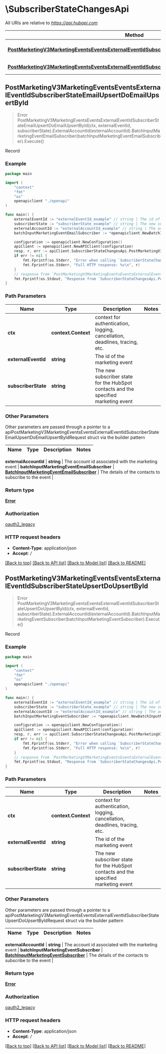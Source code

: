# \SubscriberStateChangesApi

All URIs are relative to *https://api.hubapi.com*

Method | HTTP request | Description
------------- | ------------- | -------------
[**PostMarketingV3MarketingEventsEventsExternalEventIdSubscriberStateEmailUpsertDoEmailUpsertById**](SubscriberStateChangesApi.md#PostMarketingV3MarketingEventsEventsExternalEventIdSubscriberStateEmailUpsertDoEmailUpsertById) | **Post** /marketing/v3/marketing-events/events/{externalEventId}/{subscriberState}/email-upsert | Record
[**PostMarketingV3MarketingEventsEventsExternalEventIdSubscriberStateUpsertDoUpsertById**](SubscriberStateChangesApi.md#PostMarketingV3MarketingEventsEventsExternalEventIdSubscriberStateUpsertDoUpsertById) | **Post** /marketing/v3/marketing-events/events/{externalEventId}/{subscriberState}/upsert | Record



## PostMarketingV3MarketingEventsEventsExternalEventIdSubscriberStateEmailUpsertDoEmailUpsertById

> Error PostMarketingV3MarketingEventsEventsExternalEventIdSubscriberStateEmailUpsertDoEmailUpsertById(ctx, externalEventId, subscriberState).ExternalAccountId(externalAccountId).BatchInputMarketingEventEmailSubscriber(batchInputMarketingEventEmailSubscriber).Execute()

Record



### Example

```go
package main

import (
    "context"
    "fmt"
    "os"
    openapiclient "./openapi"
)

func main() {
    externalEventId := "externalEventId_example" // string | The id of the marketing event
    subscriberState := "subscriberState_example" // string | The new subscriber state for the HubSpot contacts and the specified marketing event
    externalAccountId := "externalAccountId_example" // string | The account id associated with the marketing event
    batchInputMarketingEventEmailSubscriber := *openapiclient.NewBatchInputMarketingEventEmailSubscriber([]openapiclient.MarketingEventEmailSubscriber{*openapiclient.NewMarketingEventEmailSubscriber(int64(123), "Email_example")}) // BatchInputMarketingEventEmailSubscriber | The details of the contacts to subscribe to the event

    configuration := openapiclient.NewConfiguration()
    apiClient := openapiclient.NewAPIClient(configuration)
    resp, r, err := apiClient.SubscriberStateChangesApi.PostMarketingV3MarketingEventsEventsExternalEventIdSubscriberStateEmailUpsertDoEmailUpsertById(context.Background(), externalEventId, subscriberState).ExternalAccountId(externalAccountId).BatchInputMarketingEventEmailSubscriber(batchInputMarketingEventEmailSubscriber).Execute()
    if err != nil {
        fmt.Fprintf(os.Stderr, "Error when calling `SubscriberStateChangesApi.PostMarketingV3MarketingEventsEventsExternalEventIdSubscriberStateEmailUpsertDoEmailUpsertById``: %v\n", err)
        fmt.Fprintf(os.Stderr, "Full HTTP response: %v\n", r)
    }
    // response from `PostMarketingV3MarketingEventsEventsExternalEventIdSubscriberStateEmailUpsertDoEmailUpsertById`: Error
    fmt.Fprintf(os.Stdout, "Response from `SubscriberStateChangesApi.PostMarketingV3MarketingEventsEventsExternalEventIdSubscriberStateEmailUpsertDoEmailUpsertById`: %v\n", resp)
}
```

### Path Parameters


Name | Type | Description  | Notes
------------- | ------------- | ------------- | -------------
**ctx** | **context.Context** | context for authentication, logging, cancellation, deadlines, tracing, etc.
**externalEventId** | **string** | The id of the marketing event | 
**subscriberState** | **string** | The new subscriber state for the HubSpot contacts and the specified marketing event | 

### Other Parameters

Other parameters are passed through a pointer to a apiPostMarketingV3MarketingEventsEventsExternalEventIdSubscriberStateEmailUpsertDoEmailUpsertByIdRequest struct via the builder pattern


Name | Type | Description  | Notes
------------- | ------------- | ------------- | -------------


 **externalAccountId** | **string** | The account id associated with the marketing event | 
 **batchInputMarketingEventEmailSubscriber** | [**BatchInputMarketingEventEmailSubscriber**](BatchInputMarketingEventEmailSubscriber.md) | The details of the contacts to subscribe to the event | 

### Return type

[**Error**](Error.md)

### Authorization

[oauth2_legacy](../README.md#oauth2_legacy)

### HTTP request headers

- **Content-Type**: application/json
- **Accept**: */*

[[Back to top]](#) [[Back to API list]](../README.md#documentation-for-api-endpoints)
[[Back to Model list]](../README.md#documentation-for-models)
[[Back to README]](../README.md)


## PostMarketingV3MarketingEventsEventsExternalEventIdSubscriberStateUpsertDoUpsertById

> Error PostMarketingV3MarketingEventsEventsExternalEventIdSubscriberStateUpsertDoUpsertById(ctx, externalEventId, subscriberState).ExternalAccountId(externalAccountId).BatchInputMarketingEventSubscriber(batchInputMarketingEventSubscriber).Execute()

Record



### Example

```go
package main

import (
    "context"
    "fmt"
    "os"
    openapiclient "./openapi"
)

func main() {
    externalEventId := "externalEventId_example" // string | The id of the marketing event
    subscriberState := "subscriberState_example" // string | The new subscriber state for the HubSpot contacts and the specified marketing event
    externalAccountId := "externalAccountId_example" // string | The account id associated with the marketing event
    batchInputMarketingEventSubscriber := *openapiclient.NewBatchInputMarketingEventSubscriber([]openapiclient.MarketingEventSubscriber{*openapiclient.NewMarketingEventSubscriber(int64(123))}) // BatchInputMarketingEventSubscriber | The details of the contacts to subscribe to the event

    configuration := openapiclient.NewConfiguration()
    apiClient := openapiclient.NewAPIClient(configuration)
    resp, r, err := apiClient.SubscriberStateChangesApi.PostMarketingV3MarketingEventsEventsExternalEventIdSubscriberStateUpsertDoUpsertById(context.Background(), externalEventId, subscriberState).ExternalAccountId(externalAccountId).BatchInputMarketingEventSubscriber(batchInputMarketingEventSubscriber).Execute()
    if err != nil {
        fmt.Fprintf(os.Stderr, "Error when calling `SubscriberStateChangesApi.PostMarketingV3MarketingEventsEventsExternalEventIdSubscriberStateUpsertDoUpsertById``: %v\n", err)
        fmt.Fprintf(os.Stderr, "Full HTTP response: %v\n", r)
    }
    // response from `PostMarketingV3MarketingEventsEventsExternalEventIdSubscriberStateUpsertDoUpsertById`: Error
    fmt.Fprintf(os.Stdout, "Response from `SubscriberStateChangesApi.PostMarketingV3MarketingEventsEventsExternalEventIdSubscriberStateUpsertDoUpsertById`: %v\n", resp)
}
```

### Path Parameters


Name | Type | Description  | Notes
------------- | ------------- | ------------- | -------------
**ctx** | **context.Context** | context for authentication, logging, cancellation, deadlines, tracing, etc.
**externalEventId** | **string** | The id of the marketing event | 
**subscriberState** | **string** | The new subscriber state for the HubSpot contacts and the specified marketing event | 

### Other Parameters

Other parameters are passed through a pointer to a apiPostMarketingV3MarketingEventsEventsExternalEventIdSubscriberStateUpsertDoUpsertByIdRequest struct via the builder pattern


Name | Type | Description  | Notes
------------- | ------------- | ------------- | -------------


 **externalAccountId** | **string** | The account id associated with the marketing event | 
 **batchInputMarketingEventSubscriber** | [**BatchInputMarketingEventSubscriber**](BatchInputMarketingEventSubscriber.md) | The details of the contacts to subscribe to the event | 

### Return type

[**Error**](Error.md)

### Authorization

[oauth2_legacy](../README.md#oauth2_legacy)

### HTTP request headers

- **Content-Type**: application/json
- **Accept**: */*

[[Back to top]](#) [[Back to API list]](../README.md#documentation-for-api-endpoints)
[[Back to Model list]](../README.md#documentation-for-models)
[[Back to README]](../README.md)

